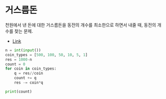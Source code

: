 # 거스름돈

천원에서 낸 돈에 대한 거스름돈을 동전의 개수를 최소한으로 하면서 내줄 때, 동전의 개수를 찾는 문제.

* [Link](https://www.acmicpc.net/problem/5585)
  
```python
n = int(input())
coin_types = [500, 100, 50, 10, 5, 1]
res = 1000-n
count = 0 
for coin in coin_types:
    q = res//coin
    count += q
    res -= coin*q

print(count)
```